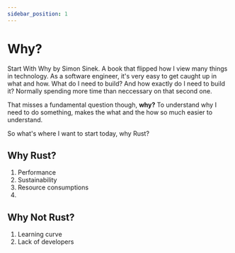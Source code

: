 ```yaml
---
sidebar_position: 1
---
```


# Why?

Start With Why by Simon Sinek. A book that flipped how I view many things in technology. As a software engineer, it's very easy to get caught up in what and how. What do I need to build? And how exactly do I need to build it? Normally spending more time than neccessary on that second one.

That misses a fundamental question though, **why?** To understand why I need to do something, makes the what and the how so much easier to understand.

So what's where I want to start today, why Rust?

## Why Rust?

1. Performance
2. Sustainability
3. Resource consumptions
4. 

## Why Not Rust?

1. Learning curve
2. Lack of developers
